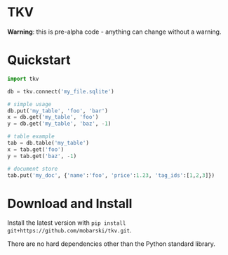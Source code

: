 # TKV

**Warning**: this is pre-alpha code - anything can change without a warning.

# Quickstart

```python
import tkv

db = tkv.connect('my_file.sqlite')

# simple usage
db.put('my_table', 'foo', 'bar')
x = db.get('my_table', 'foo')
y = db.get('my_table', 'baz', -1)

# table example
tab = db.table('my_table')
x = tab.get('foo')
y = tab.get('baz', -1)

# document store
tab.put('my_doc', {'name':'foo', 'price':1.23, 'tag_ids':[1,2,3]})

``` 

# Download and Install

Install the latest version with `pip install git+https://github.com/mobarski/tkv.git`.

There are no hard dependencies other than the Python standard library.
